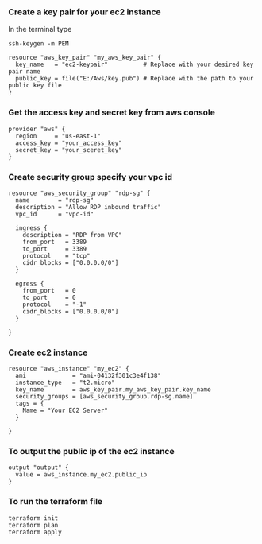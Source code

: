 ### Create a key pair for your ec2 instance
In the terminal type
```
ssh-keygen -m PEM

```

```
resource "aws_key_pair" "my_aws_key_pair" {
  key_name   = "ec2-keypair"          # Replace with your desired key pair name
  public_key = file("E:/Aws/key.pub") # Replace with the path to your public key file
}
```


### Get the access key and secret key from aws console
```
provider "aws" {
  region     = "us-east-1"
  access_key = "your_access_key"
  secret_key = "your_sceret_key"
}
```

### Create security group specify your vpc id 
```
resource "aws_security_group" "rdp-sg" {
  name        = "rdp-sg"
  description = "Allow RDP inbound traffic"
  vpc_id      = "vpc-id"

  ingress {
    description = "RDP from VPC"
    from_port   = 3389
    to_port     = 3389
    protocol    = "tcp"
    cidr_blocks = ["0.0.0.0/0"]
  }

  egress {
    from_port   = 0
    to_port     = 0
    protocol    = "-1"
    cidr_blocks = ["0.0.0.0/0"]
  }

}
```


### Create ec2 instance
```
resource "aws_instance" "my_ec2" {
  ami             = "ami-04132f301c3e4f138"
  instance_type   = "t2.micro"
  key_name        = aws_key_pair.my_aws_key_pair.key_name
  security_groups = [aws_security_group.rdp-sg.name]
  tags = {
    Name = "Your EC2 Server"
  }

}
```

### To output the public ip of the ec2 instance
```
output "output" {
  value = aws_instance.my_ec2.public_ip
}
```

### To run the terraform file
```
terraform init
terraform plan
terraform apply
```
